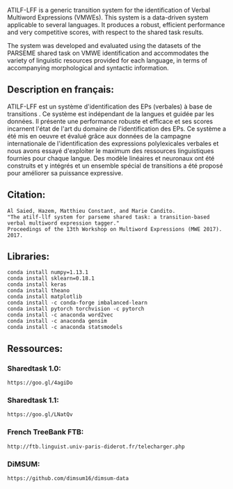 ATILF-LFF is a generic transition system for the identification of Verbal Multiword Expressions (VMWEs). This system is a data-driven system applicable to several languages. It produces a robust, efficient performance and very competitive scores, with respect to the shared task results.

The system was developed and evaluated using the datasets of the PARSEME shared task on VMWE identification and accommodates the variety of linguistic resources provided for each language, in terms of accompanying morphological and syntactic information. 

## Description en français:

ATILF-LFF est un système d'identification des EPs (verbales) à base de transitions . Ce système est indépendant de la langues et guidée par les données. Il présente une performance robuste et efficace et ses scores incarnent l'état de l'art du domaine de l'identification des EPs. 
Ce système a été mis en oeuvre et évalué grâce aux données de la campagne internationale de l'identification des expressions polylexicales verbales et nous avons essayé d'exploiter le maximum des ressources linguistiques fournies pour chaque langue. Des modèle linéaires et neuronaux ont été construits et y intégrés et un ensemble spécial de transitions a été proposé pour améliorer sa puissance expressive. 

## Citation:
    Al Saied, Hazem, Matthieu Constant, and Marie Candito. 
    "The atilf-llf system for parseme shared task: a transition-based verbal multiword expression tagger."
    Proceedings of the 13th Workshop on Multiword Expressions (MWE 2017). 2017.

## Libraries:

    conda install numpy=1.13.1
    conda install sklearn=0.18.1
    conda install keras
    conda install theano
    conda install matplotlib
    conda install -c conda-forge imbalanced-learn
    conda install pytorch torchvision -c pytorch
    conda install -c anaconda word2vec
    conda install -c anaconda gensim
    conda install -c anaconda statsmodels

## Ressources:

### Sharedtask 1.0:

    https://goo.gl/4agiDo

### Sharedtask 1.1:

    https://goo.gl/LNatQv

### French TreeBank FTB:

    http://ftb.linguist.univ-paris-diderot.fr/telecharger.php

### DiMSUM:

    https://github.com/dimsum16/dimsum-data
